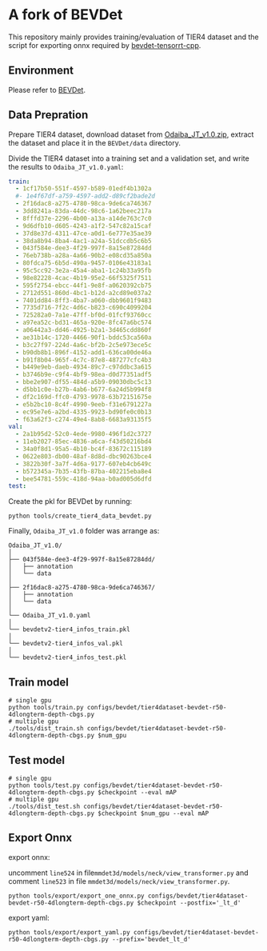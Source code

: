 # A fork of BEVDet

This repository mainly provides training/evaluation of TIER4 dataset and the script for exporting onnx required by [bevdet-tensorrt-cpp](https://github.com/LCH1238/bevdet-tensorrt-cpp/tree/one).

## Environment
Please refer to [BEVDet](https://github.com/HuangJunJie2017/BEVDet/tree/dev2.1).

## Data Prepration
Prepare TIER4 dataset, download dataset from [Odaiba_JT_v1.0.zip](https://drive.google.com/file/d/1UaarK88HZu09sf7Ix-bEVl9zGNGFwTVL/view?usp=sharing), extract the dataset and place it in the `BEVDet/data` directory. 

Divide the TIER4 dataset into a training set and a validation set, and write the results to `Odaiba_JT_v1.0.yaml`:

```yaml
train:
  - 1cf17b50-551f-4597-b589-01edf4b1302a
  #- 1e4f67df-a759-4597-add2-d89cf2bade2d
  - 2f16dac8-a275-4780-98ca-9de6ca746367
  - 3dd8241a-83da-44dc-98c6-1a62beec217a
  - 8fffd37e-2296-4b00-a13a-a14de763c7c0
  - 9d6dfb10-d605-4243-a1f2-547c82a15caf
  - 37d8e37d-4311-47ce-a0d1-6e777e35ae39
  - 38da8b94-8ba4-4ac1-a24a-51dccdb5c6b5
  - 043f584e-dee3-4f29-997f-8a15e87284dd
  - 76eb738b-a28a-4a66-90b2-e08cd35a850a
  - 80fdca75-6b5d-490a-9457-0106e43183a1
  - 95c5cc92-3e2a-45a4-aba1-1c24b33a95fb
  - 98e82228-4cac-4b19-95e2-66f5325f7511
  - 595f2754-ebcc-44f1-9e8f-a0620392cb75
  - 2712d551-860d-4bc1-b12d-a2cd89e037a2
  - 7401dd84-8ff3-4ba7-a060-dbb9601f9483
  - 7735d716-7f2c-4d6c-b823-c690c4099204
  - 725282a0-7a1e-47ff-bf0d-01fcf93760cc
  - a97ea52c-bd31-465a-920e-8fc47a6bc574
  - a06442a3-dd46-4925-b2a1-3d465cdd860f
  - ae31b14c-1720-4466-90f1-bddc53ca560a
  - b3c27f97-224d-4a6c-bf2b-2c5e973ece5c
  - b90db8b1-896f-4152-add1-636ca00de46a
  - b91f8b04-965f-4c7c-87e8-487277cfc4b3
  - b449e9eb-daeb-4934-89c7-c97ddbc3a615
  - b3746b9e-c9f4-4bf9-98ea-d0d77351adf5
  - bbe2e907-df55-484d-a5b9-09030dbc5c13
  - d5bb1c0e-b27b-4ab6-b677-6a24d5b994f8
  - df2c169d-ffc0-4793-9978-63b72151675e
  - e5b2bc10-8c4f-4990-9eeb-f31e6791227a
  - ec95e7e6-a2bd-4335-9923-bd90fe0c0b13
  - f63a62f3-c274-49e4-8ab8-6683a93135f5
val:
  - 2a1b95d2-52c0-4ede-9980-496f1d2c3727
  - 11eb2027-85ec-4836-a6ca-f43d50216bd4
  - 34a0f8d1-95a5-4b10-bc4f-83672c115189
  - 0622e803-db00-48af-8d8d-dbc90263bce4
  - 3822b30f-3a7f-4d6a-9177-607eb4cb649c
  - b572345a-7b35-43fb-87ba-402215eba8e4
  - bee54781-559c-418d-94aa-b0ad005d6dfd
test:

```

Create the pkl for BEVDet by running:

```shell
python tools/create_tier4_data_bevdet.py
```

Finally, `Odaiba_JT_v1.0` folder was arrange as:

```shell script
Odaiba_JT_v1.0/
│
├── 043f584e-dee3-4f29-997f-8a15e87284dd/
│   ├── annotation
│   └── data
│
├── 2f16dac8-a275-4780-98ca-9de6ca746367/
│   ├── annotation
│   └── data
│
└── Odaiba_JT_v1.0.yaml
│
└── bevdetv2-tier4_infos_train.pkl
│
└── bevdetv2-tier4_infos_val.pkl
│
└── bevdetv2-tier4_infos_test.pkl

```

## Train model

```shell
# single gpu
python tools/train.py configs/bevdet/tier4dataset-bevdet-r50-4dlongterm-depth-cbgs.py
# multiple gpu
./tools/dist_train.sh configs/bevdet/tier4dataset-bevdet-r50-4dlongterm-depth-cbgs.py $num_gpu
```

## Test model

```shell
# single gpu
python tools/test.py configs/bevdet/tier4dataset-bevdet-r50-4dlongterm-depth-cbgs.py $checkpoint --eval mAP
# multiple gpu
./tools/dist_test.sh configs/bevdet/tier4dataset-bevdet-r50-4dlongterm-depth-cbgs.py $checkpoint $num_gpu --eval mAP
```

## Export Onnx

export onnx:

uncomment `line524` in file`mmdet3d/models/neck/view_transformer.py` and comment `line523` in file `mmdet3d/models/neck/view_transformer.py`.

```shell
python tools/export/export_one_onnx.py configs/bevdet/tier4dataset-bevdet-r50-4dlongterm-depth-cbgs.py $checkpoint --postfix='_lt_d' 
```

export yaml:

```shell
python tools/export/export_yaml.py configs/bevdet/tier4dataset-bevdet-r50-4dlongterm-depth-cbgs.py --prefix='bevdet_lt_d'
```